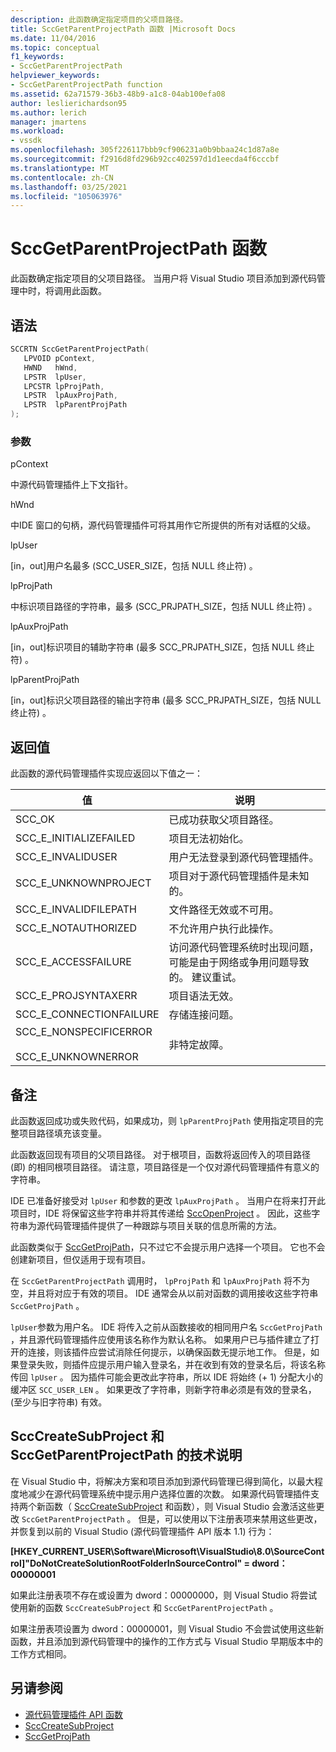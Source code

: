 ```yaml
---
description: 此函数确定指定项目的父项目路径。
title: SccGetParentProjectPath 函数 |Microsoft Docs
ms.date: 11/04/2016
ms.topic: conceptual
f1_keywords:
- SccGetParentProjectPath
helpviewer_keywords:
- SccGetParentProjectPath function
ms.assetid: 62a71579-36b3-48b9-a1c8-04ab100efa08
author: leslierichardson95
ms.author: lerich
manager: jmartens
ms.workload:
- vssdk
ms.openlocfilehash: 305f226117bbb9cf906231a0b9bbaa24c1d87a8e
ms.sourcegitcommit: f2916d8fd296b92cc402597d1d1eecda4f6cccbf
ms.translationtype: MT
ms.contentlocale: zh-CN
ms.lasthandoff: 03/25/2021
ms.locfileid: "105063976"
---
```

# <a name="sccgetparentprojectpath-function"></a>SccGetParentProjectPath 函数
此函数确定指定项目的父项目路径。 当用户将 Visual Studio 项目添加到源代码管理中时，将调用此函数。

## <a name="syntax"></a>语法

```cpp
SCCRTN SccGetParentProjectPath(
   LPVOID pContext,
   HWND   hWnd,
   LPSTR  lpUser,
   LPCSTR lpProjPath,
   LPSTR  lpAuxProjPath,
   LPSTR  lpParentProjPath
);
```

### <a name="parameters"></a>参数
 pContext

中源代码管理插件上下文指针。

 hWnd

中IDE 窗口的句柄，源代码管理插件可将其用作它所提供的所有对话框的父级。

 lpUser

[in，out]用户名最多 (SCC_USER_SIZE，包括 NULL 终止符) 。

 lpProjPath

中标识项目路径的字符串，最多 (SCC_PRJPATH_SIZE，包括 NULL 终止符) 。

 lpAuxProjPath

[in，out]标识项目的辅助字符串 (最多 SCC_PRJPATH_SIZE，包括 NULL 终止符) 。

 lpParentProjPath

[in，out]标识父项目路径的输出字符串 (最多 SCC_PRJPATH_SIZE，包括 NULL 终止符) 。

## <a name="return-value"></a>返回值
 此函数的源代码管理插件实现应返回以下值之一：

|值|说明|
|-----------|-----------------|
|SCC_OK|已成功获取父项目路径。|
|SCC_E_INITIALIZEFAILED|项目无法初始化。|
|SCC_E_INVALIDUSER|用户无法登录到源代码管理插件。|
|SCC_E_UNKNOWNPROJECT|项目对于源代码管理插件是未知的。|
|SCC_E_INVALIDFILEPATH|文件路径无效或不可用。|
|SCC_E_NOTAUTHORIZED|不允许用户执行此操作。|
|SCC_E_ACCESSFAILURE|访问源代码管理系统时出现问题，可能是由于网络或争用问题导致的。 建议重试。|
|SCC_E_PROJSYNTAXERR|项目语法无效。|
|SCC_E_CONNECTIONFAILURE|存储连接问题。|
|SCC_E_NONSPECIFICERROR<br /><br /> SCC_E_UNKNOWNERROR|非特定故障。|

## <a name="remarks"></a>备注
 此函数返回成功或失败代码，如果成功，则 `lpParentProjPath` 使用指定项目的完整项目路径填充该变量。

 此函数返回现有项目的父项目路径。 对于根项目，函数将返回传入的项目路径 (即) 的相同根项目路径。 请注意，项目路径是一个仅对源代码管理插件有意义的字符串。

 IDE 已准备好接受对 `lpUser` 和参数的更改 `lpAuxProjPath` 。 当用户在将来打开此项目时，IDE 将保留这些字符串并将其传递给 [SccOpenProject](../extensibility/sccopenproject-function.md) 。 因此，这些字符串为源代码管理插件提供了一种跟踪与项目关联的信息所需的方法。

 此函数类似于 [SccGetProjPath](../extensibility/sccgetprojpath-function.md)，只不过它不会提示用户选择一个项目。 它也不会创建新项目，但仅适用于现有项目。

 在 `SccGetParentProjectPath` 调用时， `lpProjPath` 和 `lpAuxProjPath` 将不为空，并且将对应于有效的项目。 IDE 通常会从以前对函数的调用接收这些字符串 `SccGetProjPath` 。

 `lpUser`参数为用户名。 IDE 将传入之前从函数接收的相同用户名 `SccGetProjPath` ，并且源代码管理插件应使用该名称作为默认名称。 如果用户已与插件建立了打开的连接，则该插件应尝试消除任何提示，以确保函数无提示地工作。 但是，如果登录失败，则插件应提示用户输入登录名，并在收到有效的登录名后，将该名称传回 `lpUser` 。 因为插件可能会更改此字符串，所以 IDE 将始终 (+ 1) 分配大小的缓冲区 `SCC_USER_LEN` 。 如果更改了字符串，则新字符串必须是有效的登录名， (至少与旧字符串) 有效。

## <a name="technical-notes-for-scccreatesubproject-and-sccgetparentprojectpath"></a>SccCreateSubProject 和 SccGetParentProjectPath 的技术说明
 在 Visual Studio 中，将解决方案和项目添加到源代码管理已得到简化，以最大程度地减少在源代码管理系统中提示用户选择位置的次数。 如果源代码管理插件支持两个新函数（ [SccCreateSubProject](../extensibility/scccreatesubproject-function.md) 和函数），则 Visual Studio 会激活这些更改 `SccGetParentProjectPath` 。 但是，可以使用以下注册表项来禁用这些更改，并恢复到以前的 Visual Studio (源代码管理插件 API 版本 1.1) 行为：

 **[HKEY_CURRENT_USER\Software\Microsoft\VisualStudio\8.0\SourceControl]"DoNotCreateSolutionRootFolderInSourceControl" = dword：00000001**

 如果此注册表项不存在或设置为 dword：00000000，则 Visual Studio 将尝试使用新的函数 `SccCreateSubProject` 和 `SccGetParentProjectPath` 。

 如果注册表项设置为 dword：00000001，则 Visual Studio 不会尝试使用这些新函数，并且添加到源代码管理中的操作的工作方式与 Visual Studio 早期版本中的工作方式相同。

## <a name="see-also"></a>另请参阅
- [源代码管理插件 API 函数](../extensibility/source-control-plug-in-api-functions.md)
- [SccCreateSubProject](../extensibility/scccreatesubproject-function.md)
- [SccGetProjPath](../extensibility/sccgetprojpath-function.md)
